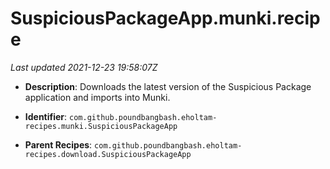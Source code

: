 # SuspiciousPackageApp.munki.recipe

_Last updated 2021-12-23 19:58:07Z_

- **Description**: Downloads the latest version of the Suspicious Package application and imports into Munki.

- **Identifier**: `com.github.poundbangbash.eholtam-recipes.munki.SuspiciousPackageApp`

- **Parent Recipes**: `com.github.poundbangbash.eholtam-recipes.download.SuspiciousPackageApp`
